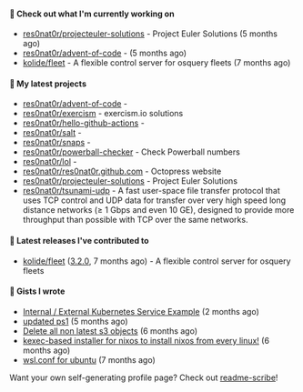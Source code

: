 #### 👷 Check out what I'm currently working on

- [res0nat0r/projecteuler-solutions](https://github.com/res0nat0r/projecteuler-solutions) - Project Euler Solutions (5 months ago)
- [res0nat0r/advent-of-code](https://github.com/res0nat0r/advent-of-code) -  (5 months ago)
- [kolide/fleet](https://github.com/kolide/fleet) - A flexible control server for osquery fleets (7 months ago)

#### 🌱 My latest projects

- [res0nat0r/advent-of-code](https://github.com/res0nat0r/advent-of-code) - 
- [res0nat0r/exercism](https://github.com/res0nat0r/exercism) - exercism.io solutions
- [res0nat0r/hello-github-actions](https://github.com/res0nat0r/hello-github-actions) - 
- [res0nat0r/salt](https://github.com/res0nat0r/salt) - 
- [res0nat0r/snaps](https://github.com/res0nat0r/snaps) - 
- [res0nat0r/powerball-checker](https://github.com/res0nat0r/powerball-checker) - Check Powerball numbers
- [res0nat0r/lol](https://github.com/res0nat0r/lol) - 
- [res0nat0r/res0nat0r.github.com](https://github.com/res0nat0r/res0nat0r.github.com) - Octopress website
- [res0nat0r/projecteuler-solutions](https://github.com/res0nat0r/projecteuler-solutions) - Project Euler Solutions
- [res0nat0r/tsunami-udp](https://github.com/res0nat0r/tsunami-udp) -  A fast user-space file transfer protocol that uses TCP control and UDP data for transfer over very high speed long distance networks (≥ 1 Gbps and even 10 GE), designed to provide more throughput than possible with TCP over the same networks.

#### 🔭 Latest releases I've contributed to

- [kolide/fleet](https://github.com/kolide/fleet) ([3.2.0](https://github.com/kolide/fleet/releases/tag/3.2.0), 7 months ago) - A flexible control server for osquery fleets

#### 📓 Gists I wrote

- [Internal / External Kubernetes Service Example](https://gist.github.com/fb675bb79fe8f769f7c3762254dac270) (2 months ago)
- [updated ps1](https://gist.github.com/7ddccca0f8fac4e9b1f4e745d3ff9e86) (5 months ago)
- [Delete all non latest s3 objects](https://gist.github.com/74ce7e78cd5994f55372897611f23938) (6 months ago)
- [kexec-based installer for nixos to install nixos from every linux!](https://gist.github.com/7a82a79ff2e1e2ec1663cef813b27969) (6 months ago)
- [wsl.conf for ubuntu](https://gist.github.com/4aa8ad243bebfcb5e139832ac0fc1143) (7 months ago)

Want your own self-generating profile page? Check out [readme-scribe](https://github.com/muesli/readme-scribe)!
